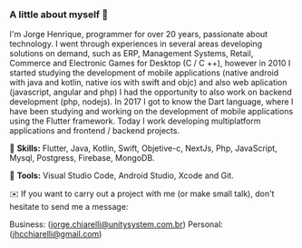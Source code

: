 ### A little about myself 💬

I'm Jorge Henrique, programmer for over 20 years, passionate about technology. I went through experiences in several areas developing solutions on demand, such as ERP, Management Systems, Retail, Commerce and Electronic Games for Desktop (C / C ++), however in 2010 I started studying the development of mobile applications (native android with java and kotlin, native ios with swift and objc) and also web aplication (javascript, angular and php) I had the opportunity to also work on backend development (php, nodejs).
In 2017 I got to know the Dart language, where I have been studying and working on the development of mobile applications using the Flutter framework.
Today I work developing multiplatform applications and frontend / backend projects.

🐧 **Skills:** Flutter, Java, Kotlin, Swift, Objetive-c, NextJs, Php, JavaScript, Mysql, Postgress, Firebase, MongoDB.

🔨 **Tools:** Visual Studio Code, Android Studio, Xcode and Git. 

✉️ If you want to carry out a project with me (or make small talk), don't hesitate to send me a message:

Business: (jorge.chiarelli@unitysystem.com.br) Personal: (jhcchiarelli@gmail.com)

<!--
**jhchiarelli/jhchiarelli** is a ✨ _special_ ✨ repository because its `README.md` (this file) appears on your GitHub profile.

Here are some ideas to get you started:

- 🔭 I’m currently working on ...
- 🌱 I’m currently learning ...
- 👯 I’m looking to collaborate on ...
- 🤔 I’m looking for help with ...
- 💬 Ask me about ...
- 📫 How to reach me: ...
- 😄 Pronouns: ...
- ⚡ Fun fact: ...
-->
